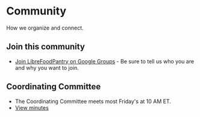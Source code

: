 # Community
How we organize and connect.

## Join this community

- [Join LibreFoodPantry on Google Groups](https://groups.google.com/forum/#!forum/LibreFoodPantry/join) - Be sure to tell us who you are and why you want to join.

## Coordinating Committee

- The Coordinating Committee meets most Friday's at 10 AM ET.
- [View minutes](https://docs.google.com/document/d/1gpGWGhg9zVT4OAfoed0cuiybHz6v0wlWSiO7sfQRRIQ/edit?usp=sharing)
